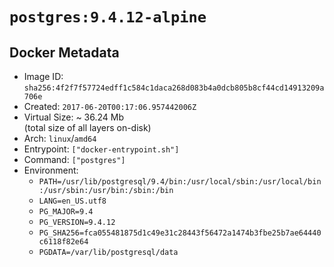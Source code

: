 # `postgres:9.4.12-alpine`

## Docker Metadata

- Image ID: `sha256:4f2f7f57724edff1c584c1daca268d083b4a0dcb805b8cf44cd14913209a706e`
- Created: `2017-06-20T00:17:06.957442006Z`
- Virtual Size: ~ 36.24 Mb  
  (total size of all layers on-disk)
- Arch: `linux`/`amd64`
- Entrypoint: `["docker-entrypoint.sh"]`
- Command: `["postgres"]`
- Environment:
  - `PATH=/usr/lib/postgresql/9.4/bin:/usr/local/sbin:/usr/local/bin:/usr/sbin:/usr/bin:/sbin:/bin`
  - `LANG=en_US.utf8`
  - `PG_MAJOR=9.4`
  - `PG_VERSION=9.4.12`
  - `PG_SHA256=fca055481875d1c49e31c28443f56472a1474b3fbe25b7ae64440c6118f82e64`
  - `PGDATA=/var/lib/postgresql/data`
